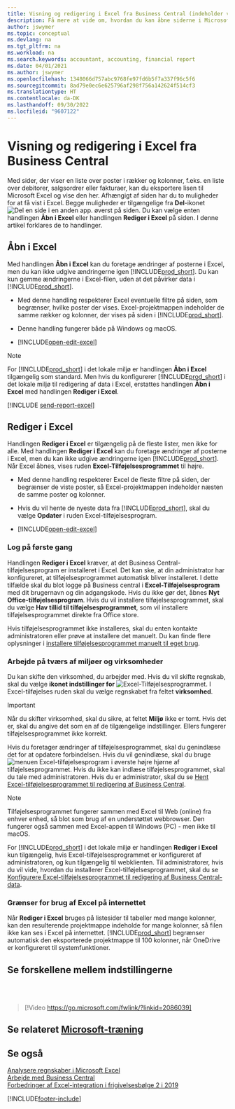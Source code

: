 ```yaml
---
title: Visning og redigering i Excel fra Business Central (indeholder video)
description: Få mere at vide om, hvordan du kan åbne siderne i Microsoft Excel fra Business Central for at få en bedre dataanalyse.
author: jswymer
ms.topic: conceptual
ms.devlang: na
ms.tgt_pltfrm: na
ms.workload: na
ms.search.keywords: accountant, accounting, financial report
ms.date: 04/01/2021
ms.author: jswymer
ms.openlocfilehash: 1348066d757abc9768fe97fd6b5f7a337f96c5f6
ms.sourcegitcommit: 8ad79e0ec6e625796af298f756a142624f514cf3
ms.translationtype: HT
ms.contentlocale: da-DK
ms.lasthandoff: 09/30/2022
ms.locfileid: "9607122"
---
```

# <a name="viewing-and-editing-in-excel-from-business-central"></a>Visning og redigering i Excel fra Business Central

Med sider, der viser en liste over poster i rækker og kolonner, f.eks. en liste over debitorer, salgsordrer eller fakturaer, kan du eksportere lisen til Microsoft Excel og vise den her. Afhængigt af siden har du to muligheder for at få vist i Excel. Begge muligheder er tilgængelige fra **Del**-ikonet ![Del en side i en anden app.](media/share-icon.png) øverst på siden. Du kan vælge enten handlingen **Åbn i Excel** eller handlingen **Rediger i Excel** på siden. I denne artikel forklares de to handlinger.

## <a name="open-in-excel"></a>Åbn i Excel

Med handlingen **Åbn i Excel** kan du foretage ændringer af posterne i Excel, men du kan ikke udgive ændringerne igen [!INCLUDE[prod_short](includes/prod_short.md)]. Du kan kun gemme ændringerne i Excel-filen, uden at det påvirker data i [!INCLUDE[prod_short](includes/prod_short.md)].

- Med denne handling respekterer Excel eventuelle filtre på siden, som begrænser, hvilke poster der vises. Excel-projektmappen indeholder de samme rækker og kolonner, der vises på siden i [!INCLUDE[prod_short](includes/prod_short.md)].

- Denne handling fungerer både på Windows og macOS.
- [!INCLUDE[open-edit-excel](includes/open-and-edit-excel.md)]

> [!NOTE]
> For [!INCLUDE[prod_short](includes/prod_short.md)] i det lokale miljø er handlingen **Åbn i Excel** tilgængelig som standard. Men hvis du konfigurerer [!INCLUDE[prod_short](includes/prod_short.md)] i det lokale miljø til redigering af data i Excel, erstattes handlingen **Åbn i Excel** med handlingen **Rediger i Excel**.

[!INCLUDE [send-report-excel](includes/send-report-excel.md)]  

## <a name="edit-in-excel"></a>Rediger i Excel

Handlingen **Rediger i Excel** er tilgængelig på de fleste lister, men ikke for alle. Med handlingen **Rediger i Excel** kan du foretage ændringer af posterne i Excel, men du kan ikke udgive ændringerne igen [!INCLUDE[prod_short](includes/prod_short.md)]. Når Excel åbnes, vises ruden **Excel-Tilføjelsesprogrammet** til højre.

- Med denne handling respekterer Excel de fleste filtre på siden, der begrænser de viste poster, så Excel-projektmappen indeholder næsten de samme poster og kolonner.

- Hvis du vil hente de nyeste data fra [!INCLUDE[prod_short](includes/prod_short.md)], skal du vælge **Opdater** i ruden Excel-tilføjelsesprogram.
- [!INCLUDE[open-edit-excel](includes/open-and-edit-excel.md)]

### <a name="first-time-sign-in"></a>Log på første gang

Handlingen **Rediger i Excel** kræver, at det Business Central-tilføjelsesprogram er installeret i Excel. Det kan ske, at din administrator har konfigureret, at tilføjelsesprogrammet automatisk bliver installeret. I dette tilfælde skal du blot logge på Business central i **Excel-Tilføjelsesprogram** med dit brugernavn og din adgangskode. Hvis du ikke gør det, åbnes **Nyt Office-tilføjelsesprogram**. Hvis du vil installere tilføjelsesprogrammet, skal du vælge **Hav tillid til tilføjelsesprogrammet**, som vil installere tilføjelsesprogrammet direkte fra Office store.

Hvis tilføjelsesprogrammet ikke installeres, skal du enten kontakte administratoren eller prøve at installere det manuelt. Du kan finde flere oplysninger i [installere tilføjelsesprogrammet manuelt til eget brug](admin-deploy-excel-addin.md#install).

### <a name="work-across-environments-and-companies"></a>Arbejde på tværs af miljøer og virksomheder

Du kan skifte den virksomhed, du arbejder med. Hvis du vil skifte regnskab, skal du vælge **ikonet indstillinger for** ![Excel-Tilføjelsesprogrammet.](media/cogwheel.png "Valgmuligheder for Excel-tilføjelsesprogrammet") I Excel-tilføjelses ruden skal du vælge regnskabet fra feltet **virksomhed**.  

> [!IMPORTANT]
> Når du skifter virksomhed, skal du sikre, at feltet **Miljø** ikke er tomt. Hvis det er, skal du angive det som en af de tilgængelige indstillinger. Ellers fungerer tilføjelsesprogrammet ikke korrekt.  

Hvis du foretager ændringer af tilføjelsesprogrammet, skal du genindlæse det for at opdatere forbindelsen. Hvis du vil genindlæse, skal du bruge ![menuen Excel-tilføjelsesprogram](media/excel-addin-menu.png "Menuen Excel-tilføjelsesprogram") i øverste højre hjørne af tilføjelsesprogrammet. Hvis du ikke kan indlæse tilføjelsesprogrammet, skal du tale med administratoren. Hvis du er administrator, skal du se [Hent Excel-tilføjelsesprogrammet til redigering af Business Central](admin-deploy-excel-addin.md).

> [!NOTE]
> Tilføjelsesprogrammet fungerer sammen med Excel til Web (online) fra enhver enhed, så blot som brug af en understøttet webbrowser. Den fungerer også sammen med Excel-appen til Windows (PC) - men ikke til macOS.
>
> For [!INCLUDE[prod_short](includes/prod_short.md)] i det lokale miljø er handlingen **Rediger i Excel** kun tilgængelig, hvis Excel-tilføjelsesprogrammet er konfigureret af administratoren, og kun tilgængelig til webklienten. Til administratorer, hvis du vil vide, hvordan du installerer Excel-tilføjelsesprogrammet, skal du se [Konfigurere Excel-tilføjelsesprogrammet til redigering af Business Central-data](/dynamics365/business-central/dev-itpro/administration/configuring-excel-addin).

### <a name="limits-when-using-excel-for-the-web"></a>Grænser for brug af Excel på internettet 

Når **Rediger i Excel** bruges på listesider til tabeller med mange kolonner, kan den resulterende projektmappe indeholde for mange kolonner, så filen ikke kan ses i Excel på internettet. [!INCLUDE[prod_short](includes/prod_short.md)] begrænser automatisk den eksporterede projektmappe til 100 kolonner, når OneDrive er konfigureret til systemfunktioner. 

## <a name="see-the-differences-between-the-options"></a>Se forskellene mellem indstillingerne
<br><br>  

> [!Video https://go.microsoft.com/fwlink/?linkid=2086039]

## <a name="see-related-microsoft-training"></a>Se relateret [Microsoft-træning](/training/modules/configure-powerbi-excel-dynamics-365-business-central/index)

## <a name="see-also"></a>Se også

[Analysere regnskaber i Microsoft Excel](finance-analyze-excel.md)  
[Arbejde med Business Central](ui-work-product.md)  
[Forbedringer af Excel-integration i frigivelsesbølge 2 i 2019](/dynamics365-release-plan/2019wave2/dynamics365-business-central/enhancements-excel-integration)  


[!INCLUDE[footer-include](includes/footer-banner.md)]
